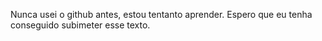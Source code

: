 Nunca usei o github antes, estou tentanto aprender. 
Espero que eu tenha conseguido subimeter esse texto.
